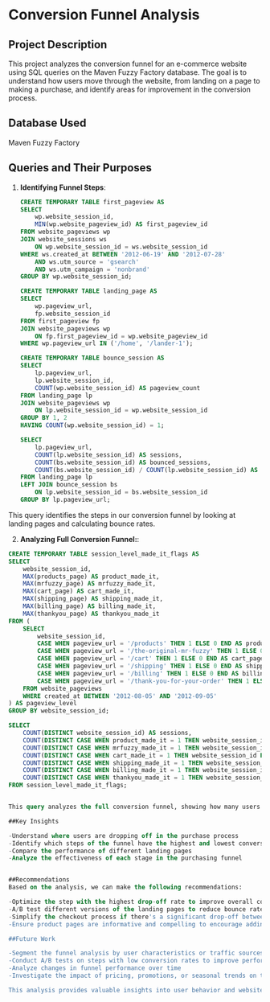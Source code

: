 # Conversion Funnel Analysis

## Project Description

This project analyzes the conversion funnel for an e-commerce website using SQL queries on the Maven Fuzzy Factory database. The goal is to understand how users move through the website, from landing on a page to making a purchase, and identify areas for improvement in the conversion process.

## Database Used

Maven Fuzzy Factory

## Queries and Their Purposes

1. **Identifying Funnel Steps**:
   ```sql
   CREATE TEMPORARY TABLE first_pageview AS
   SELECT 
       wp.website_session_id, 
       MIN(wp.website_pageview_id) AS first_pageview_id
   FROM website_pageviews wp
   JOIN website_sessions ws
       ON wp.website_session_id = ws.website_session_id
   WHERE ws.created_at BETWEEN '2012-06-19' AND '2012-07-28'
       AND ws.utm_source = 'gsearch'
       AND ws.utm_campaign = 'nonbrand'
   GROUP BY wp.website_session_id;

   CREATE TEMPORARY TABLE landing_page AS
   SELECT 
       wp.pageview_url, 
       fp.website_session_id 
   FROM first_pageview fp
   JOIN website_pageviews wp
       ON fp.first_pageview_id = wp.website_pageview_id
   WHERE wp.pageview_url IN ('/home', '/lander-1');

   CREATE TEMPORARY TABLE bounce_session AS
   SELECT 
       lp.pageview_url, 
       lp.website_session_id, 
       COUNT(wp.website_session_id) AS pageview_count
   FROM landing_page lp
   JOIN website_pageviews wp
       ON lp.website_session_id = wp.website_session_id
   GROUP BY 1, 2
   HAVING COUNT(wp.website_session_id) = 1;

   SELECT 
       lp.pageview_url,
       COUNT(lp.website_session_id) AS sessions,
       COUNT(bs.website_session_id) AS bounced_sessions,
       COUNT(bs.website_session_id) / COUNT(lp.website_session_id) AS bounce_rate
   FROM landing_page lp
   LEFT JOIN bounce_session bs
       ON lp.website_session_id = bs.website_session_id
   GROUP BY lp.pageview_url;


This query identifies the steps in our conversion funnel by looking at landing pages and calculating bounce rates.


2. **Analyzing Full Conversion Funnel:**:
```sql
CREATE TEMPORARY TABLE session_level_made_it_flags AS
SELECT 
    website_session_id,
    MAX(products_page) AS product_made_it,
    MAX(mrfuzzy_page) AS mrfuzzy_made_it,
    MAX(cart_page) AS cart_made_it,
    MAX(shipping_page) AS shipping_made_it,
    MAX(billing_page) AS billing_made_it,
    MAX(thankyou_page) AS thankyou_made_it
FROM (
    SELECT 
        website_session_id,
        CASE WHEN pageview_url = '/products' THEN 1 ELSE 0 END AS products_page,
        CASE WHEN pageview_url = '/the-original-mr-fuzzy' THEN 1 ELSE 0 END AS mrfuzzy_page,
        CASE WHEN pageview_url = '/cart' THEN 1 ELSE 0 END AS cart_page,
        CASE WHEN pageview_url = '/shipping' THEN 1 ELSE 0 END AS shipping_page,
        CASE WHEN pageview_url = '/billing' THEN 1 ELSE 0 END AS billing_page,
        CASE WHEN pageview_url = '/thank-you-for-your-order' THEN 1 ELSE 0 END AS thankyou_page
    FROM website_pageviews
    WHERE created_at BETWEEN '2012-08-05' AND '2012-09-05'
) AS pageview_level
GROUP BY website_session_id;

SELECT 
    COUNT(DISTINCT website_session_id) AS sessions,
    COUNT(DISTINCT CASE WHEN product_made_it = 1 THEN website_session_id ELSE NULL END) AS to_products,
    COUNT(DISTINCT CASE WHEN mrfuzzy_made_it = 1 THEN website_session_id ELSE NULL END) AS to_mrfuzzy,
    COUNT(DISTINCT CASE WHEN cart_made_it = 1 THEN website_session_id ELSE NULL END) AS to_cart,
    COUNT(DISTINCT CASE WHEN shipping_made_it = 1 THEN website_session_id ELSE NULL END) AS to_shipping,
    COUNT(DISTINCT CASE WHEN billing_made_it = 1 THEN website_session_id ELSE NULL END) AS to_billing,
    COUNT(DISTINCT CASE WHEN thankyou_made_it = 1 THEN website_session_id ELSE NULL END) AS to_thankyou
FROM session_level_made_it_flags;


This query analyzes the full conversion funnel, showing how many users reach each step of the purchasing process.

##Key Insights

-Understand where users are dropping off in the purchase process
-Identify which steps of the funnel have the highest and lowest conversion rates
-Compare the performance of different landing pages
-Analyze the effectiveness of each stage in the purchasing funnel


##Recommendations
Based on the analysis, we can make the following recommendations:

-Optimize the step with the highest drop-off rate to improve overall conversions
-A/B test different versions of the landing pages to reduce bounce rates
-Simplify the checkout process if there's a significant drop-off between cart and purchase
-Ensure product pages are informative and compelling to encourage adding items to cart

##Future Work

-Segment the funnel analysis by user characteristics or traffic sources
-Conduct A/B tests on steps with low conversion rates to improve performance
-Analyze changes in funnel performance over time
-Investigate the impact of pricing, promotions, or seasonal trends on the conversion funnel

This analysis provides valuable insights into user behavior and website performance, allowing for data-driven decisions to optimize the conversion funnel and improve overall e-commerce performance.

